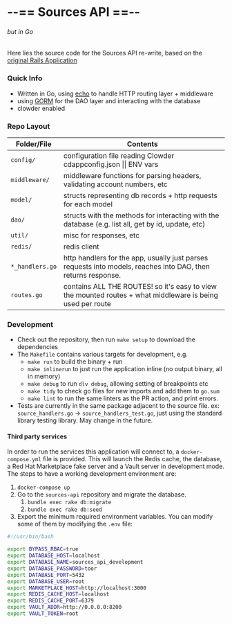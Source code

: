 # --== Sources API ==-- 
###### _but in Go_

Here lies the source code for the Sources API re-write, based on the [original Rails Application](https://github.com/RedHatInsights/sources-api)

### Quick Info
- Written in Go, using [echo](https://echo.labstack.com/) to handle HTTP routing layer + middleware
- using [GORM](gorm.io) for the DAO layer and interacting with the database
- clowder enabled

### Repo Layout
|Folder/File   | Contents  |
|---|---|
| `config/` | configuration file reading Clowder cdappconfig.json \|\| ENV vars |
| `middleware/` | middleware functions for parsing headers, validating account numbers, etc |
| `model/` | structs representing db records + http requests for each model |
| `dao/`  |  structs with the methods for interacting with the database (e.g. list all, get by id, update, etc) |
| `util/` | misc for responses, etc |
| `redis/` | redis client |
| `*_handlers.go` | http handlers for the app, usually just parses requests into models, reaches into DAO, then returns response. |
| `routes.go` | contains ALL THE ROUTES! so it's easy to view the mounted routes + what middleware is being used per route |

### Development
- Check out the repository, then run `make setup` to download the dependencies
- The `Makefile` contains various targets for development, e.g.  
    - `make run` to build the binary + run 
    - `make inlinerun` to just run the application inline (no output binary, all in memory)
    - `make debug` to run `dlv debug`, allowing setting of breakpoints etc
    - `make tidy` to check go files for new imports and add them to `go.sum`
    - `make lint` to run the same linters as the PR action, and print errors.
- Tests are currently in the same package adjacent to the source file. ex: `source_handlers.go` -> `source_handlers_test.go`, just using the standard library testing library. May change in the future. 

#### Third party services

In order to run the services this application will connect to, a `docker-compose.yml` file is provided. This will
launch the Redis cache, the database, a Red Hat Marketplace fake server and a Vault server in development mode. The
steps to have a working development environment are:

1. `docker-compose up`
2. Go to the `sources-api` repository and migrate the database.
   1. `bundle exec rake db:migrate`
   2. `bundle exec rake db:seed`
3. Export the minimum required environment variables. You can modify some of them by modifying the `.env` file:

```bash
#!/usr/bin/bash

export BYPASS_RBAC=true
export DATABASE_HOST=localhost
export DATABASE_NAME=sources_api_development
export DATABASE_PASSWORD=toor
export DATABASE_PORT=5432
export DATABASE_USER=root
export MARKETPLACE_HOST=http://localhost:3000
export REDIS_CACHE_HOST=localhost
export REDIS_CACHE_PORT=6379
export VAULT_ADDR=http://0.0.0.0:8200
export VAULT_TOKEN=root
```
